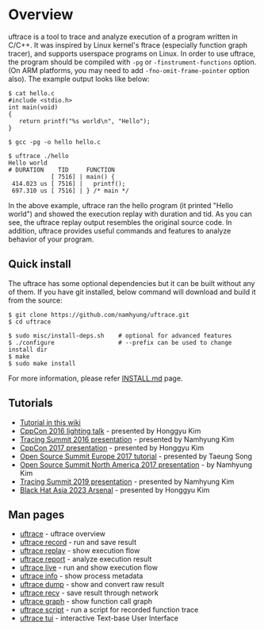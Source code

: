 # Overview

uftrace is a tool to trace and analyze execution of a program written in C/C++.  It was inspired by Linux kernel's ftrace (especially function graph tracer), and supports userspace programs on Linux.  In order to use uftrace, the program should be compiled with `-pg` or `-finstrument-functions` option.  (On ARM platforms, you may need to add `-fno-omit-frame-pointer` option also).  The example output looks like below:

    $ cat hello.c
    #include <stdio.h>
    int main(void)
    {
       return printf("%s world\n", "Hello");
    }
    
    $ gcc -pg -o hello hello.c
    
    $ uftrace ./hello
    Hello world
    # DURATION    TID     FUNCTION
                [ 7516] | main() {
     414.023 us [ 7516] |   printf();
     697.310 us [ 7516] | } /* main */

In the above example, uftrace ran the hello program (it printed "Hello world") and showed the execution replay with duration and tid.  As you can see, the uftrace replay output resembles the original source code.  In addition, uftrace provides useful commands and features to analyze behavior of your program.

## Quick install
The uftrace has some optional dependencies but it can be built without any of them.  If you have git installed, below command will download and build it from the source:

    $ git clone https://github.com/namhyung/uftrace.git
    $ cd uftrace

    $ sudo misc/install-deps.sh    # optional for advanced features
    $ ./configure                  # --prefix can be used to change install dir
    $ make
    $ sudo make install

For more information, please refer [INSTALL.md](https://github.com/namhyung/uftrace/blob/master/INSTALL.md) page.

## Tutorials
* [Tutorial in this wiki](Tutorial.md)
* [CppCon 2016 lighting talk](https://github.com/CppCon/CppCon2016/blob/master/Lightning%20Talks%20and%20Lunch%20Sessions/uftrace%20-%20A%20function%20graph%20tracer%20C%20C%2B%2B%20userspace%20programs/uftrace%20-%20A%20function%20graph%20tracer%20C%20C%2B%2B%20userspace%20programs%20-%20Namhyung%20Kim%20and%20Honggyu%20Kim%20-%20CppCon%202016.pdf) - presented by Honggyu Kim
* [Tracing Summit 2016 presentation](http://tracingsummit.org/w/images/3/3d/Uftrace_-_TracingSummit_2016.pdf) - presented by Namhyung Kim
* [CppCon 2017 presentation](https://github.com/CppCon/CppCon2017/blob/master/Tutorials/Understanding%20the%20Runtime%20Behaviors%20of%20C%2B%2B%20Programs%20Using%20uftrace%20Tool/Understanding%20the%20Runtime%20Behaviors%20of%20C%2B%2B%20Programs%20Using%20uftrace%20Tool%20-%20Honggyu%20Kim%20-%20CppCon%202017.pdf) - presented by Honggyu Kim
* [Open Source Summit Europe 2017 tutorial](https://schd.ws/hosted_files/osseu17/52/Good_bye_printf_hands_on_tutorial_uftrace_function_graph_tracer_C_C%2B%2B.pdf) - presented by Taeung Song
* [Open Source Summit North America 2017 presentation](http://schd.ws/hosted_files/ossna2017/a0/uftrace-ossna2017.pdf) - by Namhyung Kim
* [Tracing Summit 2019 presentation](https://tracingsummit.org/w/images/5/5b/Tracingsummit2019-uftrace-kim.pdf) - presented by Namhyung Kim
* [Black Hat Asia 2023 Arsenal](https://uftrace.github.io/talks/uftrace_BHAS23_Arsenal.pdf) - presented by Honggyu Kim

## Man pages
* [uftrace](https://github.com/namhyung/uftrace/blob/master/doc/uftrace.md) - uftrace overview
* [uftrace record](https://github.com/namhyung/uftrace/blob/master/doc/uftrace-record.md) - run and save result
* [uftrace replay](https://github.com/namhyung/uftrace/blob/master/doc/uftrace-replay.md) - show execution flow
* [uftrace report](https://github.com/namhyung/uftrace/blob/master/doc/uftrace-report.md) - analyze execution result
* [uftrace live](https://github.com/namhyung/uftrace/blob/master/doc/uftrace-live.md) - run and show execution flow
* [uftrace info](https://github.com/namhyung/uftrace/blob/master/doc/uftrace-info.md) - show process metadata
* [uftrace dump](https://github.com/namhyung/uftrace/blob/master/doc/uftrace-dump.md) - show and convert raw result
* [uftrace recv](https://github.com/namhyung/uftrace/blob/master/doc/uftrace-recv.md) - save result through network
* [uftrace graph](https://github.com/namhyung/uftrace/blob/master/doc/uftrace-graph.md) - show function call graph
* [uftrace script](https://github.com/namhyung/uftrace/blob/master/doc/uftrace-script.md) - run a script for recorded function trace
* [uftrace tui](https://github.com/namhyung/uftrace/blob/master/doc/uftrace-tui.md) - interactive Text-base User Interface